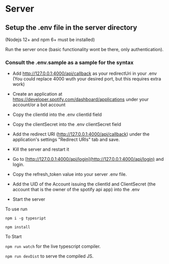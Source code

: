 # Server

## Setup the .env file in the server directory

(Nodejs 12+ and npm 6+ must be installed)

Run the server once (basic functionality wont be there, only authentication).

### Consult the .env.sample as a sample for the syntax

-   Add http://127.0.0.1:4000/api/callback as your redirectUri in your .env (You could replace 4000 wuth your desired port, but this requires extra work)

-   Create an application at https://developer.spotify.com/dashboard/applications under your account/or a bot account

-   Copy the clientId into the .env clientId field

-   Copy the clientSecret into the .env clientSecret field

-   Add the redirect URI (http://127.0.0.1:4000/api/callback) under the application's settings "Redirect URIs" tab and save.

-   Kill the server and restart it

-   Go to [http://127.0.0.1:4000/api/login](http://127.0.0.1:4000/api/login) and login.

-   Copy the refresh_token value into your server .env file.

-   Add the UID of the Account issuing the clientId and ClientSecret (the account that is the owner of the spotify api app) into the .env

-   Start the server

To use run

`npm i -g typesript`

`npm install`

To Start

`npm run watch` for the live typescript compiler.

`npm run devDist` to serve the compiled JS.
